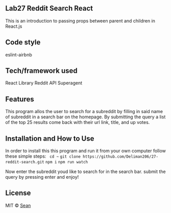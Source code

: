## Lab27 Reddit Search React
This is an introduction to passing props between parent and children in React.js

## Code style
eslint-airbnb

## Tech/framework used
React Library
Reddit API
Superagent

## Features

This program allos the user to search for a subreddit by filling in said name of subreddit in a search bar on the homepage. By submitting the query a list of the top 25 results come back with their url link, title, and up votes.


## Installation and How to Use
In order to install this this program and run it from your own computer follow these simple steps:
``` cd ~```
```git clone https://github.com/Deliman206/27-reddit-search.git```
```npm i```
```npm run watch```

Now enter the subreddit youd like to search for in the search bar. submit the query by pressing enter and enjoy! 

## License

MIT © [Sean](https://github.com/Deliman206)